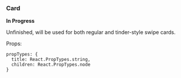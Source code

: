 ### Card

**In Progress**

Unfinished, will be used for both regular and tinder-style swipe cards.

Props:
```
propTypes: {
  title: React.PropTypes.string,
  children: React.PropTypes.node
}
```